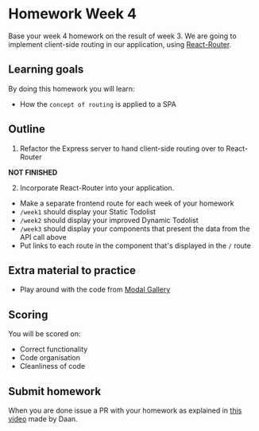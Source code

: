 # Homework Week 4

Base your week 4 homework on the result of week 3. We are going to implement client-side routing in our application, using [React-Router](https://reacttraining.com/react-router/web/guides/quick-start).

## Learning goals

By doing this homework you will learn:

- How the `concept of routing` is applied to a SPA

## Outline

1. Refactor the Express server to hand client-side routing over to React-Router

**NOT FINISHED**

2. Incorporate React-Router into your application.

- Make a separate frontend route for each week of your homework
- `/week1` should display your Static Todolist
- `/week2` should display your improved Dynamic Todolist
- `/week3` should display your components that present the data from the API call above
- Put links to each route in the component that's displayed in the `/` route

## Extra material to practice

- Play around with the code from [Modal Gallery](https://reacttraining.com/react-router/web/example/modal-gallery)

## Scoring

You will be scored on:

- Correct functionality
- Code organisation
- Cleanliness of code

## Submit homework

When you are done issue a PR with your homework as explained in [this video](https://www.youtube.com/watch?v=-o0yomUVVpU&index=2&list=PLVYDhqbgYpYUGxRdtQdYVE5Q8h3bt6SIA) made by Daan.
